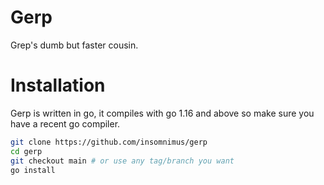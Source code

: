 # Gerp
Grep's dumb but faster cousin.

# Installation
Gerp is written in go, it compiles with go 1.16 and above so make sure you have a recent go compiler.


```sh
git clone https://github.com/insomnimus/gerp
cd gerp
git checkout main # or use any tag/branch you want
go install
```

